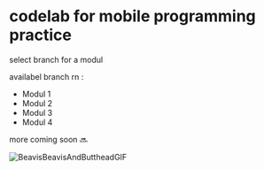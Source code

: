# codelab for mobile programming practice

select branch for a modul

availabel branch rn :

- Modul 1
- Modul 2
- Modul 3
- Modul 4
 
more coming soon 🔜

![BeavisBeavisAndButtheadGIF](https://github.com/user-attachments/assets/e1611a02-16fb-49d5-bb97-dc11ece774ce)
